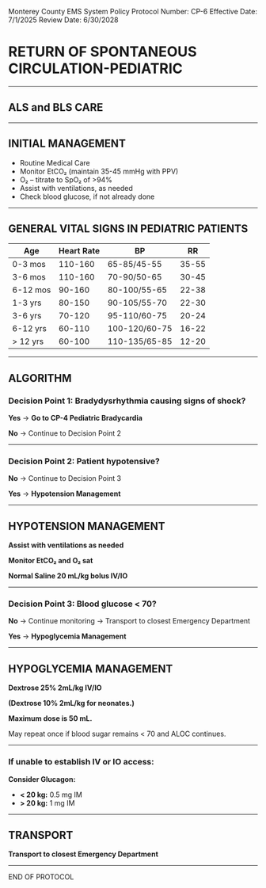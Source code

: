 Monterey County EMS System Policy
Protocol Number: CP-6
Effective Date: 7/1/2025
Review Date: 6/30/2028

# RETURN OF SPONTANEOUS CIRCULATION-PEDIATRIC

---

## ALS and BLS CARE

---

## INITIAL MANAGEMENT

- Routine Medical Care
- Monitor EtCO₂ (maintain 35-45 mmHg with PPV)
- O₂ – titrate to SpO₂ of >94%
- Assist with ventilations, as needed
- Check blood glucose, if not already done

---

## GENERAL VITAL SIGNS IN PEDIATRIC PATIENTS

| Age | Heart Rate | BP | RR |
|-----|-----------|-----|-----|
| 0-3 mos | 110-160 | 65-85/45-55 | 35-55 |
| 3-6 mos | 110-160 | 70-90/50-65 | 30-45 |
| 6-12 mos | 90-160 | 80-100/55-65 | 22-38 |
| 1-3 yrs | 80-150 | 90-105/55-70 | 22-30 |
| 3-6 yrs | 70-120 | 95-110/60-75 | 20-24 |
| 6-12 yrs | 60-110 | 100-120/60-75 | 16-22 |
| > 12 yrs | 60-100 | 110-135/65-85 | 12-20 |

---

## ALGORITHM

### Decision Point 1: Bradydysrhythmia causing signs of shock?

**Yes** → **Go to CP-4 Pediatric Bradycardia**

**No** → Continue to Decision Point 2

---

### Decision Point 2: Patient hypotensive?

**No** → Continue to Decision Point 3

**Yes** → **Hypotension Management**

---

## HYPOTENSION MANAGEMENT

**Assist with ventilations as needed**

**Monitor EtCO₂ and O₂ sat**

**Normal Saline 20 mL/kg bolus IV/IO**

---

### Decision Point 3: Blood glucose < 70?

**No** → Continue monitoring → Transport to closest Emergency Department

**Yes** → **Hypoglycemia Management**

---

## HYPOGLYCEMIA MANAGEMENT

**Dextrose 25% 2mL/kg IV/IO**

**(Dextrose 10% 2mL/kg for neonates.)**

**Maximum dose is 50 mL.**

May repeat once if blood sugar remains < 70 and ALOC continues.

---

### If unable to establish IV or IO access:

**Consider Glucagon:**
- **< 20 kg:** 0.5 mg IM
- **> 20 kg:** 1 mg IM

---

## TRANSPORT

**Transport to closest Emergency Department**

---

END OF PROTOCOL

